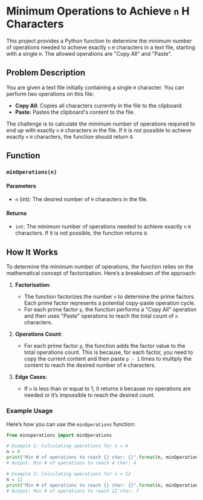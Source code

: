 # Minimum Operations to Achieve `n` H Characters

This project provides a Python function to determine the minimum number of operations needed to achieve exactly `n` `H` characters in a text file, starting with a single `H`. The allowed operations are "Copy All" and "Paste".

## Problem Description

You are given a text file initially containing a single `H` character. You can perform two operations on this file:
- **Copy All**: Copies all characters currently in the file to the clipboard.
- **Paste**: Pastes the clipboard's content to the file.

The challenge is to calculate the minimum number of operations required to end up with exactly `n` `H` characters in the file. If it is not possible to achieve exactly `n` `H` characters, the function should return `0`.

## Function

### `minOperations(n)`

#### Parameters
- `n` (int): The desired number of `H` characters in the file.

#### Returns
- `int`: The minimum number of operations needed to achieve exactly `n` `H` characters. If it is not possible, the function returns `0`.

## How It Works

To determine the minimum number of operations, the function relies on the mathematical concept of factorization. Here’s a breakdown of the approach:

1. **Factorisation**: 
   - The function factorizes the number `n` to determine the prime factors. Each prime factor represents a potential copy-paste operation cycle.
   - For each prime factor `p`, the function performs a "Copy All" operation and then uses "Paste" operations to reach the total count of `n` characters.

2. **Operations Count**:
   - For each prime factor `p`, the function adds the factor value to the total operations count. This is because, for each factor, you need to copy the current content and then paste `p - 1` times to multiply the content to reach the desired number of `H` characters.

3. **Edge Cases**:
   - If `n` is less than or equal to 1, it returns `0` because no operations are needed or it’s impossible to reach the desired count.

### Example Usage

Here’s how you can use the `minOperations` function:

```python
from minoperations import minOperations

# Example 1: Calculating operations for n = 4
n = 4
print("Min # of operations to reach {} char: {}".format(n, minOperations(n)))
# Output: Min # of operations to reach 4 char: 4

# Example 2: Calculating operations for n = 12
n = 12
print("Min # of operations to reach {} char: {}".format(n, minOperations(n)))
# Output: Min # of operations to reach 12 char: 7

